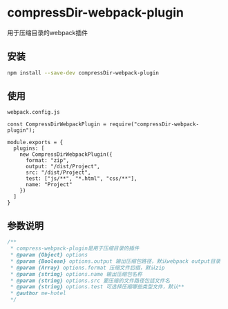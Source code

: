 # compressDir-webpack-plugin
用于压缩目录的webpack插件

## 安装
````bash
npm install --save-dev compressDir-webpack-plugin
````

## 使用
`webpack.config.js`
````
const CompressDirWebpackPlugin = require("compressDir-webpack-plugin");

module.exports = {
  plugins: [
    new CompressDirWebpackPlugin({
      format: "zip",
      output: "/dist/Project",
      src: "/dist/Project",
      test: ["js/**", "*.html", "css/**"],
      name: "Project"
    })
  ]
}
````

## 参数说明
````javascript
/**
 * compress-webpack-plugin是用于压缩目录的插件
 * @param {Object} options 
 * @param {Boolean} options.output 输出压缩包路径，默认webpack output目录
 * @param {Array} options.format 压缩文件后缀，默认zip
 * @param {string} options.name 输出压缩包名称
 * @param {string} options.src 要压缩的文件路径包括文件名
 * @param {string} options.test 可选择压缩哪些类型文件，默认**
 * @author me-hotel
 */
````
